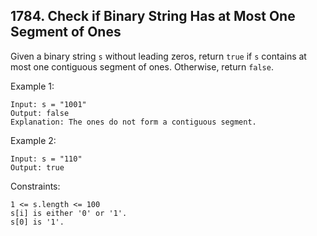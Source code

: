 ## 1784. Check if Binary String Has at Most One Segment of Ones

Given a binary string `s` ​​​​​without leading zeros, return `true​​​` if `s` contains at most one contiguous segment of ones. Otherwise, return `false`.

Example 1:

```
Input: s = "1001"
Output: false
Explanation: The ones do not form a contiguous segment.
```

Example 2:

```
Input: s = "110"
Output: true
```

Constraints:

```
1 <= s.length <= 100
s[i]​​​​ is either '0' or '1'.
s[0] is '1'.
```
